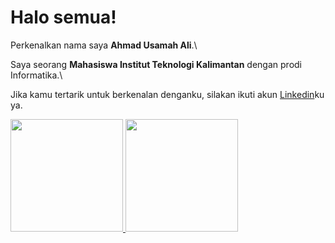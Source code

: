 # Halo semua! 

Perkenalkan nama saya **Ahmad Usamah Ali**.\

Saya seorang **Mahasiswa Institut Teknologi Kalimantan** dengan prodi Informatika.\

Jika kamu tertarik untuk berkenalan denganku, silakan ikuti akun [Linkedin](https://www.linkedin.com/in/ahmad-usamah-ali-65a726221/)ku ya.

<p align="left">
<a href="https://github.com/EndKn1ght">
  <img height="180em" src="https://github-readme-stats-eight-theta.vercel.app/api?username=gilangadhan&show_icons=true&theme=algolia&include_all_commits=true&count_private=true"/>
  <img height="180em" src="https://github-readme-stats-eight-theta.vercel.app/api/top-langs/?username=EndKn1ght&layout=compact&langs_count=8&theme=algolia"/>
</a>
</p>
